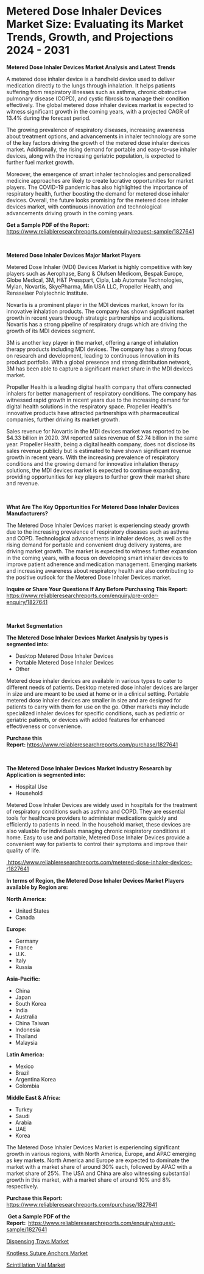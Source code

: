 <p><h1>Metered Dose Inhaler Devices Market Size: Evaluating its Market Trends, Growth, and Projections 2024 - 2031</h1></p><p><strong>Metered Dose Inhaler Devices Market Analysis and Latest Trends</strong></p>
<p><p>A metered dose inhaler device is a handheld device used to deliver medication directly to the lungs through inhalation. It helps patients suffering from respiratory illnesses such as asthma, chronic obstructive pulmonary disease (COPD), and cystic fibrosis to manage their condition effectively. The global metered dose inhaler devices market is expected to witness significant growth in the coming years, with a projected CAGR of 13.4% during the forecast period.</p><p>The growing prevalence of respiratory diseases, increasing awareness about treatment options, and advancements in inhaler technology are some of the key factors driving the growth of the metered dose inhaler devices market. Additionally, the rising demand for portable and easy-to-use inhaler devices, along with the increasing geriatric population, is expected to further fuel market growth.</p><p>Moreover, the emergence of smart inhaler technologies and personalized medicine approaches are likely to create lucrative opportunities for market players. The COVID-19 pandemic has also highlighted the importance of respiratory health, further boosting the demand for metered dose inhaler devices. Overall, the future looks promising for the metered dose inhaler devices market, with continuous innovation and technological advancements driving growth in the coming years.</p></p>
<p><strong>Get a Sample PDF of the Report:&nbsp;</strong> <a href="https://www.reliableresearchreports.com/enquiry/request-sample/1827641">https://www.reliableresearchreports.com/enquiry/request-sample/1827641</a></p>
<p>&nbsp;</p>
<p><strong>Metered Dose Inhaler Devices Major Market Players</strong></p>
<p><p>Metered Dose Inhaler (MDI) Devices Market is highly competitive with key players such as Aerophase, Bang & Olufsen Medicom, Bespak Europe, Globe Medical, 3M, H&T Presspart, Cipla, Lab Automate Technologies, Mylan, Novartis, SkyePharma, Min USA LLC, Propeller Health, and Rensselaer Polytechnic Institute.</p><p>Novartis is a prominent player in the MDI devices market, known for its innovative inhalation products. The company has shown significant market growth in recent years through strategic partnerships and acquisitions. Novartis has a strong pipeline of respiratory drugs which are driving the growth of its MDI devices segment.</p><p>3M is another key player in the market, offering a range of inhalation therapy products including MDI devices. The company has a strong focus on research and development, leading to continuous innovation in its product portfolio. With a global presence and strong distribution network, 3M has been able to capture a significant market share in the MDI devices market.</p><p>Propeller Health is a leading digital health company that offers connected inhalers for better management of respiratory conditions. The company has witnessed rapid growth in recent years due to the increasing demand for digital health solutions in the respiratory space. Propeller Health's innovative products have attracted partnerships with pharmaceutical companies, further driving its market growth.</p><p>Sales revenue for Novartis in the MDI devices market was reported to be $4.33 billion in 2020. 3M reported sales revenue of $2.74 billion in the same year. Propeller Health, being a digital health company, does not disclose its sales revenue publicly but is estimated to have shown significant revenue growth in recent years. With the increasing prevalence of respiratory conditions and the growing demand for innovative inhalation therapy solutions, the MDI devices market is expected to continue expanding, providing opportunities for key players to further grow their market share and revenue.</p></p>
<p>&nbsp;</p>
<p><strong>What Are The Key Opportunities For Metered Dose Inhaler Devices Manufacturers?</strong></p>
<p><p>The Metered Dose Inhaler Devices market is experiencing steady growth due to the increasing prevalence of respiratory diseases such as asthma and COPD. Technological advancements in inhaler devices, as well as the rising demand for portable and convenient drug delivery systems, are driving market growth. The market is expected to witness further expansion in the coming years, with a focus on developing smart inhaler devices to improve patient adherence and medication management. Emerging markets and increasing awareness about respiratory health are also contributing to the positive outlook for the Metered Dose Inhaler Devices market.</p></p>
<p><strong>Inquire or Share Your Questions If Any Before Purchasing This Report:</strong> <a href="https://www.reliableresearchreports.com/enquiry/pre-order-enquiry/1827641">https://www.reliableresearchreports.com/enquiry/pre-order-enquiry/1827641</a></p>
<p>&nbsp;</p>
<p><strong>Market Segmentation</strong></p>
<p><strong>The Metered Dose Inhaler Devices Market Analysis by types is segmented into:</strong></p>
<p><ul><li>Desktop Metered Dose Inhaler Devices</li><li>Portable Metered Dose Inhaler Devices</li><li>Other</li></ul></p>
<p><p>Metered dose inhaler devices are available in various types to cater to different needs of patients. Desktop metered dose inhaler devices are larger in size and are meant to be used at home or in a clinical setting. Portable metered dose inhaler devices are smaller in size and are designed for patients to carry with them for use on the go. Other markets may include specialized inhaler devices for specific conditions, such as pediatric or geriatric patients, or devices with added features for enhanced effectiveness or convenience.</p></p>
<p><strong>Purchase this Report:&nbsp;</strong><a href="https://www.reliableresearchreports.com/purchase/1827641">https://www.reliableresearchreports.com/purchase/1827641</a></p>
<p>&nbsp;</p>
<p><strong>The Metered Dose Inhaler Devices Market Industry Research by Application is segmented into:</strong></p>
<p><ul><li>Hospital Use</li><li>Household</li></ul></p>
<p><p>Metered Dose Inhaler Devices are widely used in hospitals for the treatment of respiratory conditions such as asthma and COPD. They are essential tools for healthcare providers to administer medications quickly and efficiently to patients in need. In the household market, these devices are also valuable for individuals managing chronic respiratory conditions at home. Easy to use and portable, Metered Dose Inhaler Devices provide a convenient way for patients to control their symptoms and improve their quality of life.</p></p>
<p><a href="https://www.reliableresearchreports.com/metered-dose-inhaler-devices-r1827641">&nbsp;https://www.reliableresearchreports.com/metered-dose-inhaler-devices-r1827641</a></p>
<p><strong>In terms of Region, the Metered Dose Inhaler Devices Market Players available by Region are:</strong></p>
<p>
    <p> <strong> North America: </strong>
        <ul>
            <li>United States</li>
            <li>Canada</li>
        </ul>
        </p> 
    <p> <strong> Europe: </strong>
        <ul>
            <li>Germany</li>
            <li>France</li>
            <li>U.K.</li>
            <li>Italy</li>
            <li>Russia</li>
        </ul>
        </p> 
    <p> <strong> Asia-Pacific: </strong>
        <ul>
            <li>China</li>
            <li>Japan</li>
            <li>South Korea</li>
            <li>India</li>
            <li>Australia</li>
            <li>China Taiwan</li>
            <li>Indonesia</li>
            <li>Thailand</li>
            <li>Malaysia</li>
        </ul>
        </p> 
    <p> <strong> Latin America: </strong>
        <ul>
            <li>Mexico</li>
            <li>Brazil</li>
            <li>Argentina Korea</li>
            <li>Colombia</li>
        </ul>
        </p> 
    <p> <strong> Middle East & Africa: </strong>
        <ul>
            <li>Turkey</li>
            <li>Saudi</li>
            <li>Arabia</li>
            <li>UAE</li>
            <li>Korea</li>
        </ul>
    </p>
    </p>
<p><p>The Metered Dose Inhaler Devices Market is experiencing significant growth in various regions, with North America, Europe, and APAC emerging as key markets. North America and Europe are expected to dominate the market with a market share of around 30% each, followed by APAC with a market share of 25%. The USA and China are also witnessing substantial growth in this market, with a market share of around 10% and 8% respectively.</p></p>
<p><strong>Purchase this Report: </strong><a href="https://www.reliableresearchreports.com/purchase/1827641">https://www.reliableresearchreports.com/purchase/1827641</a></p>
<p>&nbsp;<strong>Get a Sample PDF of the Report:&nbsp;&nbsp;</strong><a href="https://www.reliableresearchreports.com/enquiry/request-sample/1827641">https://www.reliableresearchreports.com/enquiry/request-sample/1827641</a></p>
<p><strong></strong></p>
<p><p><a href="https://www.linkedin.com/pulse/dispensing-trays-market-report-reveals-latest-trends-growth-pvcae?trackingId=69Y71jo4ptK3qSY%2FqBLbkQ%3D%3D">Dispensing Trays Market</a></p><p><a href="https://www.linkedin.com/pulse/knotless-suture-anchors-market-trends-forecast-competitive-qkqee?trackingId=RWhylLJmRyi0lsbdqg6bkg%3D%3D">Knotless Suture Anchors Market</a></p><p><a href="https://www.linkedin.com/pulse/scintillation-vial-market-exploring-share-trends-future-growth-mw8ie?trackingId=NE7PTojDe60O6LimwjhMJg%3D%3D">Scintillation Vial Market</a></p></p>